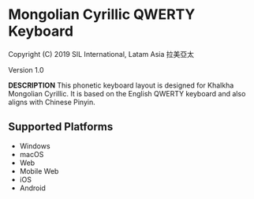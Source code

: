 Mongolian Cyrillic QWERTY Keyboard
=====================

Copyright (C) 2019 SIL International, Latam Asia 拉美亞太

Version 1.0

__DESCRIPTION__
This phonetic keyboard layout is designed for Khalkha Mongolian Cyrillic. 
It is based on the English QWERTY keyboard and also aligns with Chinese Pinyin.

Supported Platforms
-------------------
 * Windows
 * macOS
 * Web
 * Mobile Web
 * iOS
 * Android
